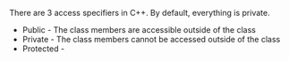 There are 3 access specifiers in C++. By default, everything is private.
- Public - The class members are accessible outside of the class
- Private - The class members cannot be accessed outside of the class
- Protected - 